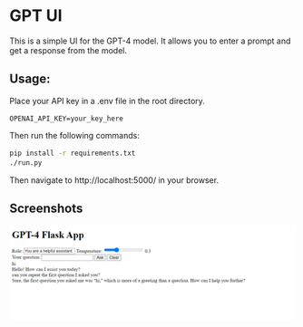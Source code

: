# GPT UI

This is a simple UI for the GPT-4 model. It allows you to enter a prompt and get a response from the model.

## Usage: 

Place your API key in a .env file in the root directory. 

```
OPENAI_API_KEY=your_key_here
```

Then run the following commands:

```bash
pip install -r requirements.txt
./run.py
```

Then navigate to http://localhost:5000/ in your browser.

## Screenshots

![Image](image.png)